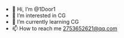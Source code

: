 - 👋 Hi, I’m @1Door1
- 👀 I’m interested in CG
- 🌱 I’m currently learning CG
- 📫 How to reach me  2753652621@qq.com

<!---
1Door1/1Door1 is a ✨ special ✨ repository because its `README.md` (this file) appears on your GitHub profile.
You can click the Preview link to take a look at your changes.
--->
